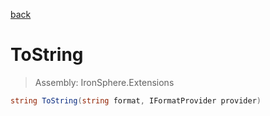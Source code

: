 ﻿

[back](/IronSphere.Extensions/types/DateTimeSpanType)

# ToString

> Assembly: IronSphere.Extensions

```csharp
string ToString(string format, IFormatProvider provider)
```



 